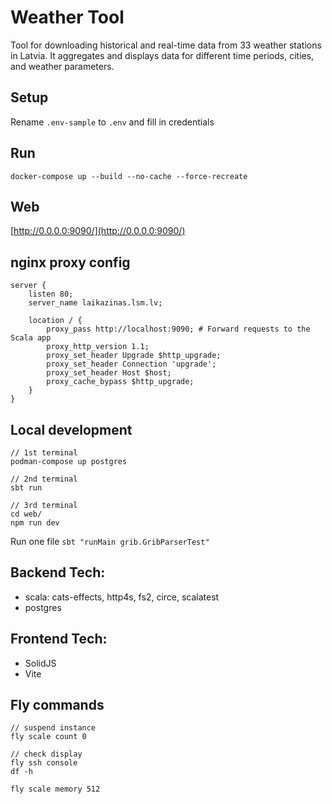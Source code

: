 # Weather Tool

Tool for downloading historical and real-time data from 33 weather stations in Latvia. It aggregates and displays data for different time periods, cities, and weather parameters.

## Setup
Rename `.env-sample` to `.env` and fill in credentials

## Run
```
docker-compose up --build --no-cache --force-recreate
```

## Web
[http://0.0.0.0:9090/](http://0.0.0.0:9090/)

## nginx proxy config
```
server {
    listen 80;
    server_name laikazinas.lsm.lv;

    location / {
        proxy_pass http://localhost:9090; # Forward requests to the Scala app
        proxy_http_version 1.1;
        proxy_set_header Upgrade $http_upgrade;
        proxy_set_header Connection 'upgrade';
        proxy_set_header Host $host;
        proxy_cache_bypass $http_upgrade;
    }
}
```

## Local development
```
// 1st terminal
podman-compose up postgres

// 2nd terminal
sbt run

// 3rd terminal
cd web/
npm run dev
```

Run one file
```sbt "runMain grib.GribParserTest"```

## Backend Tech:
- scala: cats-effects, http4s, fs2, circe, scalatest
- postgres

## Frontend Tech:
- SolidJS
- Vite

## Fly commands
```
// suspend instance
fly scale count 0
```

```
// check display
fly ssh console
df -h
```

```
fly scale memory 512
```